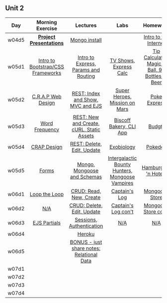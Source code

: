 
## Unit 2
| Day | Morning Exercise | Lectures | Labs | Homework |
|:---:|:-----------:|:-------:|:-----------:|:-----------:|
| w04d5 |[**Project Presentations**](./w04d05/morning_exercise)| [Mongo install](./w04d05/instructor_notes)| [](./w04d05/student_labs)|[Intro to the Internet](./w04d05/homework)|
| w05d1 |[Intro to Bootstrap/CSS Frameworks](./w05d01/morning_exercise)| [Intro to Express, Params and Routing](./w05d01/instructor_notes)| [TV Shows, Express Calc](./w05d01/student_labs)|[Tip Calculator, Magic 8 Ball, 99 Bottles of Beer](./w05d01/homework)|
| w05d2 |[C.R.A.P Web Design](./w05d02/morning_exercise)| [REST: Index and Show, MVC and EJS](./w05d02/instructor_notes)| [Super Heroes, Mission on Mars](./w05d02/student_labs)|[Poke Express](./w05d02/homework)|
| w05d3 |[Word Frequency](./w05d03/morning_exercise)| [REST: New and Create, cURL, Static Assets](./w05d03/instructor_notes)| [Biscoff Bakery, CLI App](./w05d03/student_labs)|[Budgtr](./w05d03/homework)|
| w05d4 |[CRAP Design](./w05d04/morning_exercise)| [REST: Delete, Edit, Update](./w05d04/instructor_notes)| [Exobiology](./w05d04/student_labs)|[Pokedex](./w05d04/homework)|
| w05d5 |[Forms](./w05d05/morning_exercise)| [Mongo, Mongoose and Schemas](./w05d05/instructor_notes)| [Intergalactic Bounty Hunters, Mongoose Vampires](./w05d05/student_labs)|[Hamburgers 'n Hotels](./w05d05/homework)|
| w06d1 |[Loop the Loop](./w06d01/morning_exercise)| [CRUD: Read, New, Create](./w06d01/instructor_notes)| [Captain's Log](./w06d01/student_labs)|[Mongoose Store](./w06d01/homework)|
| w06d2 |[N/A](./w06d02/morning_exercise)| [CRUD: Delete, Edit, Update](./w06d02/instructor_notes)| [Captain's Log con't](./w06d02/student_labs)|[Mongoose Store con't](./w06d02/homework)|
| w06d3 |[EJS Partials](./w06d03/morning_exercise)| [Sessions, Authentication](./w06d03/instructor_notes)| [N/A](./w06d03/student_labs)|[N/A](./w06d03/homework)|
| w06d4 |[](./w06d04/morning_exercise)| [Heroku](./w06d04/instructor_notes)| [](./w06d04/student_labs)|[](./w06d04/homework)|
| w06d5 |[](./w06d05/morning_exercise)| [BONUS - just share notes: Relational Data](./w06d05/instructor_notes)| [](./w06d05/student_labs)|[](./w06d05/homework)|
| w07d1 |[](./w07d01/morning_exercise)| [](./w07d01/instructor_notes)| [](./w07d01/student_labs)|[](./w07d01/homework)|
| w07d2 |[](./w07d02/morning_exercise)| [](./w07d02/instructor_notes)| [](./w07d02/student_labs)|[](./w07d02/homework)|
| w07d3 |[](./w07d03/morning_exercise)| [](./w07d03/instructor_notes)| [](./w07d03/student_labs)|[](./w07d03/homework)|
| w07d4 |[](./w07d04/morning_exercise)| [](./w07d04/instructor_notes)| [](./w07d04/student_labs)|[](./w07d04/homework)|
